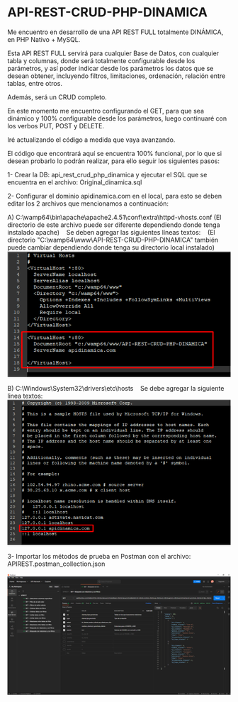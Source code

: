 # API-REST-CRUD-PHP-DINAMICA

Me encuentro en desarrollo de una API REST FULL totalmente DINÁMICA, en PHP Nativo + MySQL.

Esta API REST FULL servirá para cualquier Base de Datos, con cualquier tabla y columnas, donde será totalmente configurable desde los parámetros, y así poder indicar desde los parámetros los datos que se desean obtener, incluyendo filtros, limitaciones, ordenación, relación entre tablas, entre otros.

Además, será un CRUD completo.

En este momento me encuentro configurando el GET, para que sea dinámico y 100% configurable desde los parámetros, luego continuaré con los verbos PUT, POST y DELETE.

Iré actualizando el código a medida que vaya avanzando.


El código que encontrará aquí se encuentra 100% funcional, por lo que si desean probarlo lo podrán realizar, para ello seguir los siguientes pasos:

1- Crear la DB: api_rest_crud_php_dinamica y ejecutar el SQL que se encuentra en el archivo: Original_dinamica.sql


2- Configurar el dominio apidinamica.com en el local, para esto se deben editar los 2 archivos que mencionamos a continuación:

A) C:\wamp64\bin\apache\apache2.4.51\conf\extra\httpd-vhosts.conf (El directorio de este archivo puede ser diferente dependiendo donde tenga instalado apache)
   Se deben agregar las siguientes líneas textos:
   (El directorio "C:\wamp64\www\API-REST-CRUD-PHP-DINAMICA" también puede cambiar dependiendo donde tenga su directorio local instalado)
   ![alt text](https://github.com/arielcareggio/API-REST-CRUD-PHP-DINAMICA/blob/master/config_1.png?raw=true)


B) C:\Windows\System32\drivers\etc\hosts
   Se debe agregar la siguiente linea textos:
   ![alt text](https://github.com/arielcareggio/API-REST-CRUD-PHP-DINAMICA/blob/master/config_2.png?raw=true)


3- Importar los métodos de prueba en Postman con el archivo: APIREST.postman_collection.json


![alt text](https://github.com/arielcareggio/API-REST-CRUD-PHP-DINAMICA/blob/master/Postman.png?raw=true)

